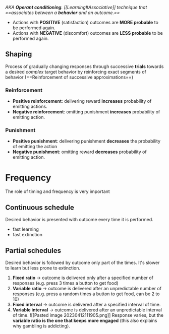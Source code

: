 _AKA **Operant conditioning**. 
[[Learning#Associative]] technique that ==associates between a **behavior** and an outcome.==_
- Actions with **POSITIVE** (satisfaction) outcomes are **MORE probable** to be performed again.
- Actions with **NEGATIVE** (discomfort) outcomes are **LESS probable** to be performed again.

## Shaping
Process of gradually changing responses through successive **trials** towards a desired _complex_ target behavior by reinforcing exact segments of behavior (==Reinforcement of successive approximations==)
### Reinforcement
- **Positive reinforcement**: delivering reward **increases** probability of emitting actions.
- **Negative reinforcement**: omitting punishment **increases** probability of emitting action.
### Punishment
- **Positive punishment**: delivering punishment **decreases** the probability of emitting the action
- **Negative punishment**: omitting reward **decreases** probability of emitting action.

# Frequency
The role of timing and frequency is very important
## Continuous schedule
Desired behavior is presented with outcome every time it is performed.
- fast learning
- fast extinction
## Partial schedules
Desired behavior is followed by outcome only part of the times.
It's slower to learn but less prone to extinction.
1. **Fixed ratio** -> outcome is delivered only after a specified number of responses (e.g. press 3 times a button to get food)
2. **Variable ratio** -> outcome is delivered after an unpredictable number of responses (e.g. press a random times a button to get food, can be 2 to 10)
3. **Fixed interval** -> outcome is delivered after a specified interval of time.
4. **Variable interval** -> outcome is delivered after an unpredictable interval of time.
![[Pasted image 20230412111905.png]]
Response varies, but the **variable ratio is the one that keeps more engaged** (this also explains why gambling is addicting).